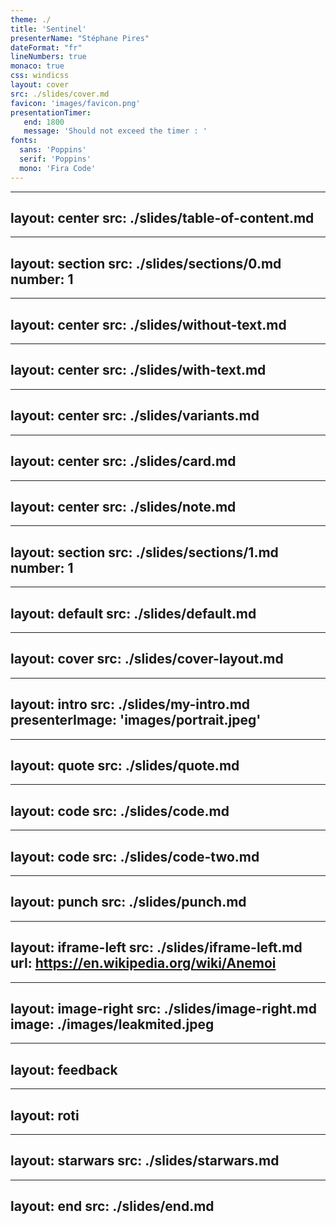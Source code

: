 ```yaml
---
theme: ./
title: 'Sentinel'
presenterName: "Stéphane Pires"
dateFormat: "fr"
lineNumbers: true
monaco: true
css: windicss
layout: cover
src: ./slides/cover.md
favicon: 'images/favicon.png'
presentationTimer:
   end: 1800
   message: 'Should not exceed the timer : '
fonts: 
  sans: 'Poppins'
  serif: 'Poppins'
  mono: 'Fira Code'
---
```


---
layout: center
src: ./slides/table-of-content.md
---

---
layout: section
src: ./slides/sections/0.md
number: 1
---

---
layout: center
src: ./slides/without-text.md
---

---
layout: center
src: ./slides/with-text.md
---

---
layout: center
src: ./slides/variants.md
---

---
layout: center
src: ./slides/card.md
---

---
layout: center
src: ./slides/note.md
---

---
layout: section
src: ./slides/sections/1.md
number: 1
---


---
layout: default
src: ./slides/default.md
---

---
layout: cover
src: ./slides/cover-layout.md
---

---
layout: intro
src: ./slides/my-intro.md
presenterImage: 'images/portrait.jpeg'
---

---
layout: quote
src: ./slides/quote.md
---

---
layout: code
src: ./slides/code.md
---

---
layout: code
src: ./slides/code-two.md
---

---
layout: punch
src: ./slides/punch.md
---

---
layout: iframe-left
src: ./slides/iframe-left.md
url: https://en.wikipedia.org/wiki/Anemoi
---

---
layout: image-right
src: ./slides/image-right.md
image: ./images/leakmited.jpeg
---

---
layout: feedback
---

---
layout: roti
---

---
layout: starwars
src: ./slides/starwars.md
---

---
layout: end
src: ./slides/end.md
---


